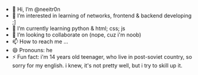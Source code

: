 - 👋 Hi, I’m @neeitr0n
- 👀 I’m interested in learning of networks, frontend & backend developing ;]
- 🌱 I’m currently learning python & html; css; js
- 💞️ I’m looking to collaborate on (nope, cuz i'm noob)
- 📫 How to reach me ...
- 😄 Pronouns: he
- ⚡ Fun fact: i'm 14 years old teenager, who live in post-soviet country, so sorry for my english. i knew, it's not pretty well, but i try to skill up it.

<!---
neeitr0n/neeitr0n is a ✨ special ✨ repository because its `README.md` (this file) appears on your GitHub profile.
You can click the Preview link to take a look at your changes.
--->
